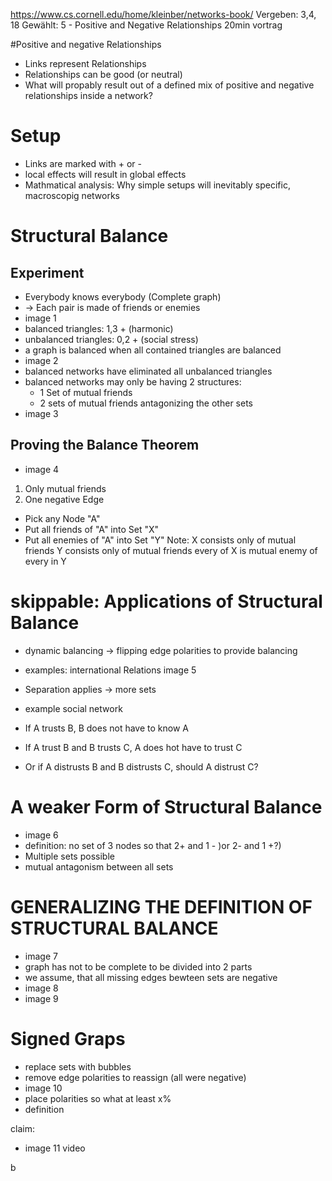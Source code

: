 https://www.cs.cornell.edu/home/kleinber/networks-book/
Vergeben: 3,4, 18
Gewählt: 5 - Positive and Negative Relationships 20min vortrag

#Positive and negative Relationships
- Links represent Relationships
- Relationships can be good (or neutral)
- What will propably result out of a defined mix of positive and negative relationships inside a network?

# Setup
- Links are marked with + or -
- local effects will result in global effects
- Mathmatical analysis: Why simple setups will inevitably specific, macroscopig networks

# Structural Balance
## Experiment
- Everybody knows everybody (Complete graph)
- -> Each pair is made of friends or enemies
- image 1
- balanced triangles: 1,3 + (harmonic)
- unbalanced triangles: 0,2 + (social stress)
- a graph is balanced when all contained triangles are balanced
- image 2
- balanced networks have eliminated all unbalanced triangles
- balanced networks may only be having 2 structures:
  - 1 Set of mutual friends
  - 2 sets of mutual friends antagonizing the other sets
- image 3

## Proving the Balance Theorem
- image 4
1. Only mutual friends
2. One negative Edge
  - Pick any Node "A"
  - Put all friends of "A" into Set "X"
  - Put all enemies of "A" into Set "Y"
  Note: X consists only of mutual friends
        Y consists only of mutual friends
        every of X is mutual enemy of every in Y

# skippable: Applications of Structural Balance
- dynamic balancing -> flipping edge polarities to provide balancing
- examples: international Relations
image 5
- Separation applies -> more sets

- example social network
- If A trusts B, B does not have to know A
- If  A trust B and B trusts C, A does hot have to trust C
- Or if A distrusts B and B distrusts C, should A distrust C?

# A weaker Form of Structural Balance
- image 6
- definition: no set of 3 nodes so that 2+ and 1 - )or 2- and 1 +?)
- Multiple sets possible
- mutual antagonism between all sets

# GENERALIZING THE DEFINITION OF STRUCTURAL BALANCE
- image 7
- graph has not to be complete to be divided into 2 parts
- we assume, that all missing edges bewteen sets are negative
- image 8
- image 9

# Signed Graps
- replace sets with bubbles
- remove edge polarities to reassign (all were negative)
- image 10
- place polarities so what at least   x%
- definition

claim:
- image 11
video





b

